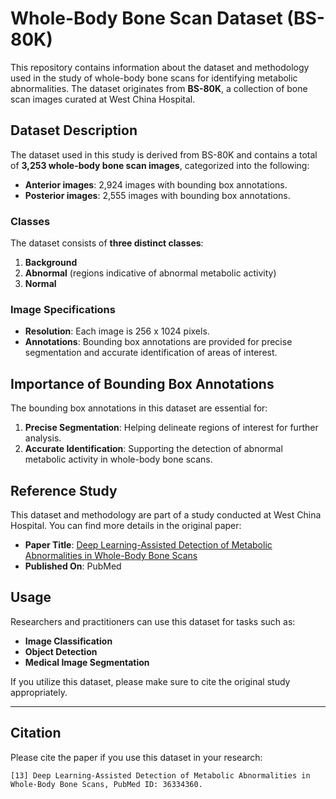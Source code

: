 # Whole-Body Bone Scan Dataset (BS-80K)

This repository contains information about the dataset and methodology used in the study of whole-body bone scans for identifying metabolic abnormalities. The dataset originates from **BS-80K**, a collection of bone scan images curated at West China Hospital.

## Dataset Description

The dataset used in this study is derived from BS-80K and contains a total of **3,253 whole-body bone scan images**, categorized into the following:

- **Anterior images**: 2,924 images with bounding box annotations.
- **Posterior images**: 2,555 images with bounding box annotations.

### Classes
The dataset consists of **three distinct classes**:
1. **Background**
2. **Abnormal** (regions indicative of abnormal metabolic activity)
3. **Normal**

### Image Specifications
- **Resolution**: Each image is 256 x 1024 pixels.
- **Annotations**: Bounding box annotations are provided for precise segmentation and accurate identification of areas of interest.

## Importance of Bounding Box Annotations

The bounding box annotations in this dataset are essential for:
1. **Precise Segmentation**: Helping delineate regions of interest for further analysis.
2. **Accurate Identification**: Supporting the detection of abnormal metabolic activity in whole-body bone scans.

## Reference Study

This dataset and methodology are part of a study conducted at West China Hospital. You can find more details in the original paper:

- **Paper Title**: [Deep Learning-Assisted Detection of Metabolic Abnormalities in Whole-Body Bone Scans](https://pubmed.ncbi.nlm.nih.gov/36334360/)
- **Published On**: PubMed

## Usage

Researchers and practitioners can use this dataset for tasks such as:
- **Image Classification**
- **Object Detection**
- **Medical Image Segmentation**

If you utilize this dataset, please make sure to cite the original study appropriately.

---

## Citation

Please cite the paper if you use this dataset in your research:

```plaintext
[13] Deep Learning-Assisted Detection of Metabolic Abnormalities in Whole-Body Bone Scans, PubMed ID: 36334360.
